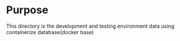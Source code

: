 # Purpose 
This directory is the development and testing environment data using containerize database(docker base)